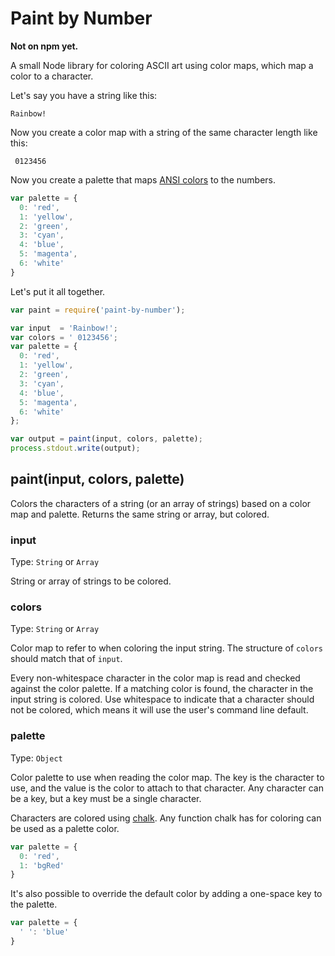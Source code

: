 # Paint by Number

**Not on npm yet.**

A small Node library for coloring ASCII art using color maps, which map a color to a character.

Let's say you have a string like this:

```
Rainbow!
```

Now you create a color map with a string of the same character length like this:

```
 0123456
```

Now you create a palette that maps [ANSI colors](http://en.wikipedia.org/wiki/ANSI_escape_code#Colors) to the numbers.

```js
var palette = {
  0: 'red',
  1: 'yellow',
  2: 'green',
  3: 'cyan',
  4: 'blue',
  5: 'magenta',
  6: 'white'
}
```

Let's put it all together.

```js
var paint = require('paint-by-number');

var input  = 'Rainbow!';
var colors = ' 0123456';
var palette = {
  0: 'red',
  1: 'yellow',
  2: 'green',
  3: 'cyan',
  4: 'blue',
  5: 'magenta',
  6: 'white'
};

var output = paint(input, colors, palette);
process.stdout.write(output);
```

## paint(input, colors, palette)

Colors the characters of a string (or an array of strings) based on a color map and palette. Returns the same string or array, but colored.

### input

Type: `String` or `Array`

String or array of strings to be colored.

### colors

Type: `String` or `Array`

Color map to refer to when coloring the input string. The structure of `colors` should match that of `input`.

Every non-whitespace character in the color map is read and checked against the color palette. If a matching color is found, the character in the input string is colored. Use whitespace to indicate that a character should not be colored, which means it will use the user's command line default.

### palette

Type: `Object`

Color palette to use when reading the color map. The key is the character to use, and the value is the color to attach to that character. Any character can be a key, but a key must be a single character.

Characters are colored using [chalk](https://www.npmjs.com/package/chalk). Any function chalk has for coloring can be used as a palette color.

```js
var palette = {
  0: 'red',
  1: 'bgRed'
}
```

It's also possible to override the default color by adding a one-space key to the palette.

```js
var palette = {
  ' ': 'blue'
}
```
